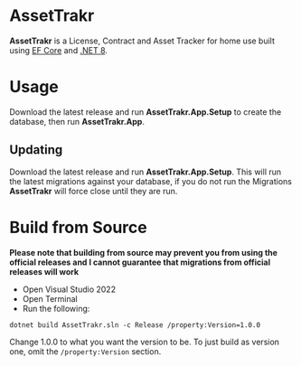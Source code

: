 # AssetTrakr
**AssetTrakr** is a License, Contract and Asset Tracker for home use built using [EF Core](https://github.com/dotnet/efcore) and [.NET 8](https://github.com/dotnet/core).

# Usage
Download the latest release and run **AssetTrakr.App.Setup** to create the database, then run **AssetTrakr.App**. 

## Updating
Download the latest release and run **AssetTrakr.App.Setup**.  This will run the latest migrations against your database, if you do not run the Migrations **AssetTrakr** will force close until they are run.

# Build from Source
**Please note that building from source may prevent you from using the official releases and I cannot guarantee that migrations from official releases will work**

* Open Visual Studio 2022
* Open Terminal
* Run the following:

`dotnet build AssetTrakr.sln -c Release /property:Version=1.0.0`

Change 1.0.0 to what you want the version to be.  To just build as version one, omit the `/property:Version` section.
